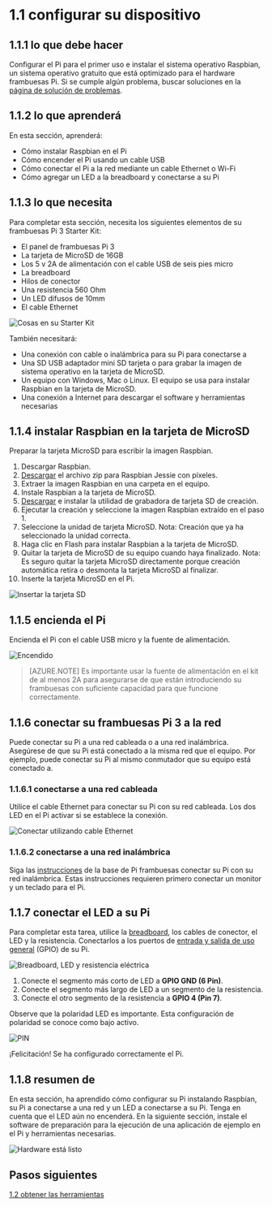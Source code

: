 <properties
 pageTitle="Configurar el dispositivo | Microsoft Azure"
 description="Configurar su frambuesas Pi 3 para el primer uso e instalar el sistema operativo Raspbian, un sistema operativo gratuito que está optimizado para el hardware frambuesas Pi."
 services="iot-hub"
 documentationCenter=""
 authors="shizn"
 manager="timlt"
 tags=""
 keywords=""/>

<tags
 ms.service="iot-hub"
 ms.devlang="multiple"
 ms.topic="article"
 ms.tgt_pltfrm="na"
 ms.workload="na"
 ms.date="10/21/2016"
 ms.author="xshi"/>

# <a name="11-configure-your-device"></a>1.1 configurar su dispositivo

## <a name="111-what-you-will-do"></a>1.1.1 lo que debe hacer

Configurar el Pi para el primer uso e instalar el sistema operativo Raspbian, un sistema operativo gratuito que está optimizado para el hardware frambuesas Pi. Si se cumple algún problema, buscar soluciones en la [página de solución de problemas](iot-hub-raspberry-pi-kit-node-troubleshooting.md).

## <a name="112-what-you-will-learn"></a>1.1.2 lo que aprenderá

En esta sección, aprenderá:

- Cómo instalar Raspbian en el Pi
- Cómo encender el Pi usando un cable USB
- Cómo conectar el Pi a la red mediante un cable Ethernet o Wi-Fi
- Cómo agregar un LED a la breadboard y conectarse a su Pi

## <a name="113-what-you-need"></a>1.1.3 lo que necesita

Para completar esta sección, necesita los siguientes elementos de su frambuesas Pi 3 Starter Kit:

- El panel de frambuesas Pi 3
- La tarjeta de MicroSD de 16GB
- Los 5 v 2A de alimentación con el cable USB de seis pies micro
- La breadboard
- Hilos de conector
- Una resistencia 560 Ohm
- Un LED difusos de 10mm
- El cable Ethernet

![Cosas en su Starter Kit](media/iot-hub-raspberry-pi-lessons/lesson1/starter_kit.jpg)

También necesitará:

- Una conexión con cable o inalámbrica para su Pi para conectarse a
- Una SD USB adaptador mini SD tarjeta o para grabar la imagen de sistema operativo en la tarjeta de MicroSD.
- Un equipo con Windows, Mac o Linux. El equipo se usa para instalar Raspbian en la tarjeta de MicroSD.
- Una conexión a Internet para descargar el software y herramientas necesarias

## <a name="114-install-raspbian-on-the-microsd-card"></a>1.1.4 instalar Raspbian en la tarjeta de MicroSD

Preparar la tarjeta MicroSD para escribir la imagen Raspbian.

1. Descargar Raspbian.
  1. [Descargar](https://www.raspberrypi.org/downloads/raspbian/) el archivo zip para Raspbian Jessie con píxeles.
  2. Extraer la imagen Raspbian en una carpeta en el equipo.
2. Instale Raspbian a la tarjeta de MicroSD.
  1. [Descargar](https://www.etcher.io) e instalar la utilidad de grabadora de tarjeta SD de creación.
  2. Ejecutar la creación y seleccione la imagen Raspbian extraído en el paso 1.
  3. Seleccione la unidad de tarjeta MicroSD.
    Nota: Creación que ya ha seleccionado la unidad correcta.
  4. Haga clic en Flash para instalar Raspbian a la tarjeta de MicroSD.
  5. Quitar la tarjeta de MicroSD de su equipo cuando haya finalizado.
    Nota: Es seguro quitar la tarjeta MicroSD directamente porque creación automática retira o desmonta la tarjeta MicroSD al finalizar.
  6. Inserte la tarjeta MicroSD en el Pi.

![Insertar la tarjeta SD](media/iot-hub-raspberry-pi-lessons/lesson1/insert_sdcard.jpg)

## <a name="115-power-on-your-pi"></a>1.1.5 encienda el Pi

Encienda el Pi con el cable USB micro y la fuente de alimentación.

![Encendido](media/iot-hub-raspberry-pi-lessons/lesson1/micro_usb_power_on.jpg)

> [AZURE.NOTE] Es importante usar la fuente de alimentación en el kit de al menos 2A para asegurarse de que están introduciendo su frambuesas con suficiente capacidad para que funcione correctamente.

## <a name="116-connect-your-raspberry-pi-3-to-the-network"></a>1.1.6 conectar su frambuesas Pi 3 a la red

Puede conectar su Pi a una red cableada o a una red inalámbrica. Asegúrese de que su Pi está conectado a la misma red que el equipo. Por ejemplo, puede conectar su Pi al mismo conmutador que su equipo está conectado a.

### <a name="1161-connect-to-a-wired-network"></a>1.1.6.1 conectarse a una red cableada

Utilice el cable Ethernet para conectar su Pi con su red cableada. Los dos LED en el Pi activar si se establece la conexión.

![Conectar utilizando cable Ethernet](media/iot-hub-raspberry-pi-lessons/lesson1/connect_ethernet.jpg)

### <a name="1162-connect-to-a-wireless-network"></a>1.1.6.2 conectarse a una red inalámbrica

Siga las [instrucciones](https://www.raspberrypi.org/learning/software-guide/wifi/) de la base de Pi frambuesas conectar su Pi con su red inalámbrica. Estas instrucciones requieren primero conectar un monitor y un teclado para el Pi.

## <a name="117-connect-the-led-to-your-pi"></a>1.1.7 conectar el LED a su Pi

Para completar esta tarea, utilice la [breadboard](https://learn.sparkfun.com/tutorials/how-to-use-a-breadboard), los cables de conector, el LED y la resistencia. Conectarlos a los puertos de [entrada y salida de uso general](https://www.raspberrypi.org/documentation/usage/gpio/) (GPIO) de su Pi. 

![Breadboard, LED y resistencia eléctrica](media/iot-hub-raspberry-pi-lessons/lesson1/breadboard_led_resistor.jpg)

1. Conecte el segmento más corto de LED a **GPIO GND (6 Pin)**.
2. Conecte el segmento más largo de LED a un segmento de la resistencia.
3. Conecte el otro segmento de la resistencia a **GPIO 4 (Pin 7)**.

Observe que la polaridad LED es importante. Esta configuración de polaridad se conoce como bajo activo.

![PIN](media/iot-hub-raspberry-pi-lessons/lesson1/pinout_breadboard.png)

¡Felicitación! Se ha configurado correctamente el Pi.

## <a name="118-summary"></a>1.1.8 resumen de

En esta sección, ha aprendido cómo configurar su Pi instalando Raspbian, su Pi a conectarse a una red y un LED a conectarse a su Pi. Tenga en cuenta que el LED aún no encenderá. En la siguiente sección, instale el software de preparación para la ejecución de una aplicación de ejemplo en el Pi y herramientas necesarias.

![Hardware está listo](media/iot-hub-raspberry-pi-lessons/lesson1/hardware_ready.jpg)

## <a name="next-steps"></a>Pasos siguientes

[1.2 obtener las herramientas](iot-hub-raspberry-pi-kit-node-lesson1-get-the-tools-win32.md)
